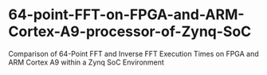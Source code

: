 # 64-point-FFT-on-FPGA-and-ARM-Cortex-A9-processor-of-Zynq-SoC
Comparison of 64-Point FFT and Inverse FFT Execution Times on FPGA and ARM Cortex A9 within a Zynq SoC Environment
